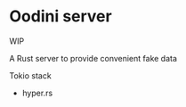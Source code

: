 # Oodini server


WIP 


A Rust server to provide convenient fake data 


Tokio stack 

* hyper.rs

